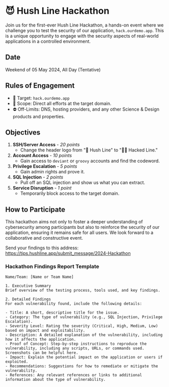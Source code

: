 # 😈 Hush Line Hackathon

Join us for the first-ever Hush Line Hackathon, a hands-on event where we challenge you to test the security of our application, `hack.ourdemo.app`. This is a unique opportunity to engage with the security aspects of real-world applications in a controlled environment.

## Date
Weekend of 05 May 2024, All Day (Tentative)

## Rules of Engagement

- 🎯 Target: `hack.ourdemo.app`
- 🤝 Scope: Direct all efforts at the target domain.
- ⛔️ Off-Limits: DNS, hosting providers, and any other Science & Design products and properties.

## Objectives

1. **SSH/Server Access** - _20 points_
   - Change the header logo from "🤫 Hush Line" to "🏴‍☠️ Hacked Line."
2. **Account Access** - _10 points_
   - Gain access to `deviant` or `groovy` accounts and find the codeword.
3. **Privilege Escalation** - _5 points_
   - Gain admin rights and prove it.
4. **SQL Injection** - _2 points_
   - Pull off an SQL injection and show us what you can extract.
5. **Service Disruption** - _1 point_
   - Temporarily block access to the target domain.

## How to Participate

This hackathon aims not only to foster a deeper understanding of cybersecurity among participants but also to reinforce the security of our application, ensuring it remains safe for all users. We look forward to a collaborative and constructive event.

Send your findings to this address: https://tips.hushline.app/submit_message/2024-Hackathon

### Hackathon Findings Report Template

```
Name/Team: [Name or Team Name]

1. Executive Summary
Brief overview of the testing process, tools used, and key findings.

2. Detailed Findings
For each vulnerability found, include the following details:

- Title: A short, descriptive title for the issue.
- Category: The type of vulnerability (e.g., SQL Injection, Privilege Escalation).
- Severity Level: Rating the severity (Critical, High, Medium, Low) based on impact and exploitability.
- Description: A detailed explanation of the vulnerability, including how it affects the application.
- Proof of Concept: Step-by-step instructions to reproduce the vulnerability, including any scripts, URLs, or commands used. Screenshots can be helpful here.
- Impact: Explain the potential impact on the application or users if exploited.
- Recommendations: Suggestions for how to remediate or mitigate the vulnerability.
- References: Any relevant references or links to additional information about the type of vulnerability.
```
